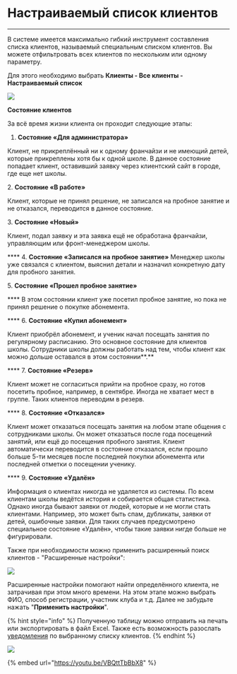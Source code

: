 # Настраиваемый список клиентов

****

В системе имеется максимально гибкий инструмент составления списка клиентов, называемый специальным списком клиентов. Вы можете отфильтровать всех клиентов по нескольким или одному параметру.

Для этого необходимо выбрать **Клиенты - Все клиенты - Настраиваемый список**

![](../.gitbook/assets/Screenshot\_250.png)

**Состояние клиентов**

За всё время жизни клиента он проходит следующие этапы:

1. **Состояние «Для администратора»**

Клиент, не прикреплённый ни к одному франчайзи и не имеющий детей, которые прикреплены хотя бы к одной школе. В данное состояние попадает клиент, оставивший заявку через клиентский сайт в городе, где еще нет школы.

&#x20;  2\. **Состояние «В работе»**

Клиент, которые не принял решение, не записался на пробное занятие и не отказался, переводится в данное состояние.

&#x20;  3\. **Состояние «Новый»**

Клиент, подал заявку и эта заявка ещё не обработана франчайзи, управляющим или фронт-менеджером школы.

&#x20;   ****    4. **Состояние «Записался на пробное занятие»** Менеджер школы уже связался с клиентом, выяснил детали и назначил конкретную дату для пробного занятия.

&#x20;  5\. **Состояние «Прошел пробное занятие»**

&#x20;**** В этом состоянии клиент уже посетил пробное занятие, но пока не принял решение о покупке абонемента.

&#x20;****   6. **Состояние «Купил абонемент»**

Клиент приобрёл абонемент, и ученик начал посещать занятия по регулярному расписанию. Это основное состояние для клиентов школы. Сотрудники школы должны работать над тем, чтобы клиент как можно дольше оставался в этом состоянии**.**

&#x20;****    7. **Состояние «Резерв»**&#x20;

Клиент может не согласиться прийти на пробное сразу, но готов посетить пробное, например, в сентябре. Иногда не хватает мест в группе. Таких клиентов переводим в резерв.

&#x20;****    8. **Состояние «Отказался»**&#x20;

Клиент может отказаться посещать занятия на любом этапе общения с сотрудниками школы. Он может отказаться после года посещений занятий, или ещё до посещения пробного занятия. Клиент автоматически переводится в состояние отказался, если прошло больше 5-ти месяцев после последней покупки абонемента или последней отметки о посещении ученику.

&#x20; ****    9. **Состояние «Удалён»**&#x20;

Информация о клиентах никогда не удаляется из системы. По всем клиентам школы ведётся история и собирается общая статистика. Однако иногда бывают заявки от людей, которые и не могли стать клиентами. Например, это может быть спам, дубликаты, заявки от детей, ошибочные заявки. Для таких случаев предусмотрено специальное состояние «Удалён», чтобы такие заявки нигде больше не фигурировали.



Также при необходимости можно применить расширенный поиск клиентов - "Расширенные настройки":

![](<../.gitbook/assets/Screenshot\_259 (1).png>)

Расширенные настройки помогают найти определённого клиента, не затрачивая при этом много времени. На этом этапе можно выбрать ФИО, способ регистрации, участник клуба и т.д. Далее не забудьте нажать "**Применить настройки**".

{% hint style="info" %}
Полученную таблицу можно отправить на печать или экспортировать в файл Excel. Также есть возможность разослать [уведомления](../nachalo-raboty/shkola/uvedomleniya.md) по выбранному списку клиентов.
{% endhint %}

![](../.gitbook/assets/Screenshot\_257.png)

{% embed url="https://youtu.be/VBQttTbBbX8" %}
